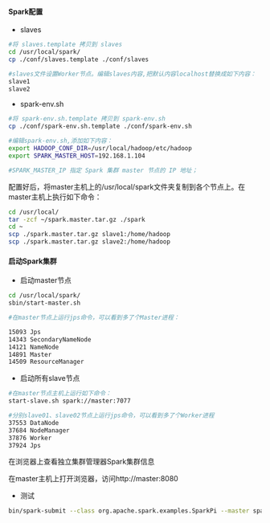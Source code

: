 #### Spark配置

* slaves

```bash
#将 slaves.template 拷贝到 slaves
cd /usr/local/spark/
cp ./conf/slaves.template ./conf/slaves

#slaves文件设置Worker节点。编辑slaves内容,把默认内容localhost替换成如下内容：
slave1
slave2
```

* spark-env.sh

```bash
#将 spark-env.sh.template 拷贝到 spark-env.sh
cp ./conf/spark-env.sh.template ./conf/spark-env.sh

#编辑spark-env.sh,添加如下内容：
export HADOOP_CONF_DIR=/usr/local/hadoop/etc/hadoop
export SPARK_MASTER_HOST=192.168.1.104

#SPARK_MASTER_IP 指定 Spark 集群 master 节点的 IP 地址；
```

配置好后，将master主机上的/usr/local/spark文件夹复制到各个节点上。在master主机上执行如下命令：

```bash
cd /usr/local/
tar -zcf ~/spark.master.tar.gz ./spark
cd ~
scp ./spark.master.tar.gz slave1:/home/hadoop
scp ./spark.master.tar.gz slave2:/home/hadoop
```

#### 启动Spark集群

* 启动master节点

```bash
cd /usr/local/spark/
sbin/start-master.sh

#在master节点上运行jps命令，可以看到多了个Master进程：

15093 Jps
14343 SecondaryNameNode
14121 NameNode
14891 Master
14509 ResourceManager
```

* 启动所有slave节点

```bash
#在master节点主机上运行如下命令：
start-slave.sh spark://master:7077

#分别slave01、slave02节点上运行jps命令，可以看到多了个Worker进程
37553 DataNode
37684 NodeManager
37876 Worker
37924 Jps
```

在浏览器上查看独立集群管理器Spark集群信息

在master主机上打开浏览器，访问http://master:8080

* 测试

```bash
bin/spark-submit --class org.apache.spark.examples.SparkPi --master spark://master:7077 examples/jars/spark-examples_2.11-2.0.2.jar 100 2>&1 | grep "Pi is roughly"
```